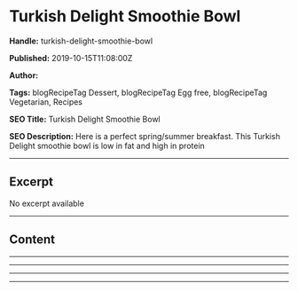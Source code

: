 # Turkish Delight Smoothie Bowl

**Handle:** turkish-delight-smoothie-bowl

**Published:** 2019-10-15T11:08:00Z

**Author:**  

**Tags:** blogRecipeTag Dessert, blogRecipeTag Egg free, blogRecipeTag Vegetarian, Recipes

**SEO Title:** Turkish Delight Smoothie Bowl

**SEO Description:** Here is a perfect spring/summer breakfast. This Turkish Delight smoothie bowl is low in fat and high in protein

---

## Excerpt

No excerpt available

---

## Content

---

---

---

---

